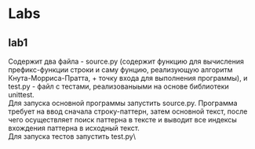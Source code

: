 # Labs
## lab1
Содержит два файла - source.py (содержит функцию для вычисления префикс-функции строки и саму фунцию, реализующую алгоритм Кнута-Морриса-Пратта, + точку входа для выполнения программы), и test.py - файл с тестами, реализованыыми на основе библиотеки unittest.\
Для запуска основной программы запустить source.py. Программа требует на ввод сначала строку-паттерн, затем основной текст, после чего осуществляет поиск паттерна в тексте и выводит все индексы вхождения паттерна в исходный текст.\
Для запуска тестов запустить test.py\
